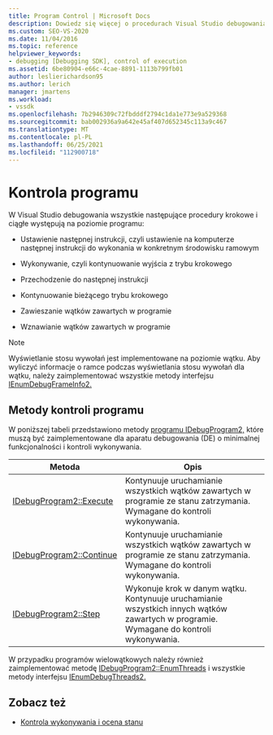 ```yaml
---
title: Program Control | Microsoft Docs
description: Dowiedz się więcej o procedurach Visual Studio debugowania, które występują na poziomie programu, takich jak wykonywanie, krokowe, kontynuowanie i zawieszanie/wznawianie wątków.
ms.custom: SEO-VS-2020
ms.date: 11/04/2016
ms.topic: reference
helpviewer_keywords:
- debugging [Debugging SDK], control of execution
ms.assetid: 6be80904-e66c-4cae-8891-1113b799fb01
author: leslierichardson95
ms.author: lerich
manager: jmartens
ms.workload:
- vssdk
ms.openlocfilehash: 7b2946309c72fbdddf2794c1da1e773e9a529368
ms.sourcegitcommit: bab002936a9a642e45af407d652345c113a9c467
ms.translationtype: MT
ms.contentlocale: pl-PL
ms.lasthandoff: 06/25/2021
ms.locfileid: "112900718"
---
```

# <a name="program-control"></a>Kontrola programu
W Visual Studio debugowania wszystkie następujące procedury krokowe i ciągłe występują na poziomie programu:

- Ustawienie następnej instrukcji, czyli ustawienie na komputerze następnej instrukcji do wykonania w konkretnym środowisku ramowym

- Wykonywanie, czyli kontynuowanie wyjścia z trybu krokowego

- Przechodzenie do następnej instrukcji

- Kontynuowanie bieżącego trybu krokowego

- Zawieszanie wątków zawartych w programie

- Wznawianie wątków zawartych w programie

> [!NOTE]
> Wyświetlanie stosu wywołań jest implementowane na poziomie wątku. Aby wyliczyć informacje o ramce podczas wyświetlania stosu wywołań dla wątku, należy zaimplementować wszystkie metody interfejsu [IEnumDebugFrameInfo2.](../../extensibility/debugger/reference/ienumdebugframeinfo2.md)

## <a name="methods-of-program-control"></a>Metody kontroli programu
 W poniższej tabeli przedstawiono metody [programu IDebugProgram2,](../../extensibility/debugger/reference/idebugprogram2.md) które muszą być zaimplementowane dla aparatu debugowania (DE) o minimalnej funkcjonalności i kontroli wykonywania.

|Metoda|Opis|
|------------|-----------------|
|[IDebugProgram2::Execute](../../extensibility/debugger/reference/idebugprogram2-execute.md)|Kontynuuje uruchamianie wszystkich wątków zawartych w programie ze stanu zatrzymania. Wymagane do kontroli wykonywania.|
|[IDebugProgram2::Continue](../../extensibility/debugger/reference/idebugprogram2-continue.md)|Kontynuuje uruchamianie wszystkich wątków zawartych w programie ze stanu zatrzymania. Wymagane do kontroli wykonywania.|
|[IDebugProgram2::Step](../../extensibility/debugger/reference/idebugprogram2-step.md)|Wykonuje krok w danym wątku. Kontynuuje uruchamianie wszystkich innych wątków zawartych w programie. Wymagane do kontroli wykonywania.|

 W przypadku programów wielowątkowych należy również zaimplementować metodę [IDebugProgram2::EnumThreads](../../extensibility/debugger/reference/idebugprogram2-enumthreads.md) i wszystkie metody interfejsu [IEnumDebugThreads2.](../../extensibility/debugger/reference/ienumdebugthreads2.md)

## <a name="see-also"></a>Zobacz też
- [Kontrola wykonywania i ocena stanu](../../extensibility/debugger/execution-control-and-state-evaluation.md)
